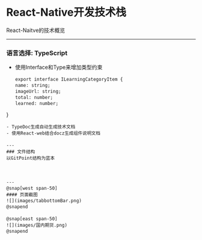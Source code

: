 # React-Native开发技术栈 

React-Naitve的技术概览

---
### 语言选择: TypeScript

- 使用Interface和Type来增加类型约束
  
  ```
  export interface ILearningCategoryItem {
  name: string;
  imageUrl: string;
  total: number;
  learned: number;
}
```
- TypeDoc生成自动生成技术文档
- 使用React-web结合docz生成组件说明文档

---
### 文件结构
以GitPoint结构为蓝本



--- 
@snap[west span-50]
#### 页面截图
![](images/tabbottomBar.png)
@snapend

@snap[east span-50]
![](images/国内期货.png)
@snapend



